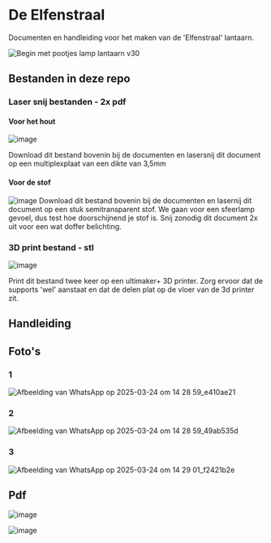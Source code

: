 # De Elfenstraal
Documenten en handleiding voor het maken van de 'Elfenstraal' lantaarn.

![Begin met pootjes lamp lantaarn v30](https://github.com/user-attachments/assets/fd9b59ad-a609-4522-b621-b4b03ad19091)


## Bestanden in deze repo

### Laser snij bestanden - 2x pdf
#### Voor het hout
![image](https://github.com/user-attachments/assets/3284f00e-4562-45f1-8ffd-df8b1d040dc6)

Download dit bestand bovenin bij de documenten en lasersnij dit document op een multiplexplaat van een dikte van 3,5mm

#### Voor de stof
![image](https://github.com/user-attachments/assets/f7ff9413-77ea-42f6-907e-bcc37fc153fd)
Download dit bestand bovenin bij de documenten en lasernij dit document op een stuk semitransparent stof. We gaan voor een sfeerlamp gevoel, dus test hoe doorschijnend je stof is. Snij zonodig dit document 2x uit voor een wat doffer belichting.

### 3D print bestand - stl
![image](https://github.com/user-attachments/assets/40cad5df-b6ed-41d3-838f-02addfa7f988)

Print dit bestand twee keer op een ultimaker+ 3D printer. Zorg ervoor dat de supports 'wel' aanstaat en dat de delen plat op de vloer van de 3d printer zit.

## Handleiding
## Foto's
### 1
![Afbeelding van WhatsApp op 2025-03-24 om 14 28 59_e410ae21](https://github.com/user-attachments/assets/317516b4-384b-4774-8f0f-229a614e13b3)

### 2
![Afbeelding van WhatsApp op 2025-03-24 om 14 28 59_49ab535d](https://github.com/user-attachments/assets/926a676b-f981-49a4-9343-ad89b2419151)

### 3
![Afbeelding van WhatsApp op 2025-03-24 om 14 29 01_f2421b2e](https://github.com/user-attachments/assets/508fb76b-b8b6-4550-93a3-a7dae64f258e)

## Pdf
![image](https://github.com/user-attachments/assets/a475b7d7-5965-4762-99b9-a43e103aa58b)

![image](https://github.com/user-attachments/assets/4e57b9ce-e7a5-4d47-89fa-18613bc991b1)
